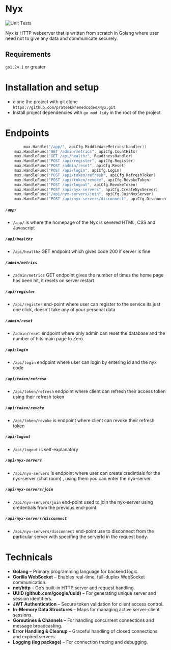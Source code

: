 # Nyx

![Unit Tests](https://github.com/prateekkhenedcodes/Nyx/actions/workflows/ci.yml/badge.svg)

Nyx is HTTP webserver that is written from scratch in Golang where user need not to give any data and communicate securely.

## Requirements

```go1.24.1``` or greater

# Installation and setup


* clone the project with git clone ```https://github.com/prateekkhenedcodes/Nyx.git```
* Install project dependencies with ```go mod tidy``` in the root of the project


# Endpoints

``` go
    	mux.Handle("/app/", apiCfg.MiddleWareMetrics(handler))
	mux.HandleFunc("GET /admin/metrics", apiCfg.CountHits)
	mux.HandleFunc("GET /api/healthz", ReadinessHandler)
	mux.HandleFunc("POST /api/register", apiCfg.Register)
	mux.HandleFunc("POST /admin/reset", apiCfg.Reset)
	mux.HandleFunc("POST /api/login", apiCfg.Login)
	mux.HandleFunc("POST /api/token/refresh", apiCfg.RefreshToken)
	mux.HandleFunc("POST /api/token/revoke", apiCfg.RevokeToken)
	mux.HandleFunc("POST /api/logout", apiCfg.RevokeToken)
	mux.HandleFunc("POST /api/nyx-servers", apiCfg.CreateNyxServer)
	mux.HandleFunc("/api/nyx-servers/join", apiCfg.JoinNyxServer)
	mux.HandleFunc("POST /api/nyx-servers/disconnect", apiCfg.DisconnectNyxServer)
```

##### ``/app/`` 

* ``/app/`` is where the homepage of the Nyx is severed HTML, CSS and Javascript 

#####  ``/api/healthz`` 

* ``/api/healthz`` GET endpoint which gives code 200 if server is fine

##### ``/admin/metrics`` 

* ``/admin/metrics`` GET endpoint gives the number of times the home page has been hit, it resets on server restart

##### ``/api/register``

* ``/api/register`` end-point where user can register to the service its just one click, doesn't take any of your personal data

##### ``/admin/reset``

* ``/admin/reset`` endpoint where only admin can reset the database and the number of hits main page to Zero

##### ``/api/login``

* ``/api/login`` endpoint where user can login by entering id and the nyx code 

##### ``/api/token/refresh``

* ``/api/token/refresh`` endpoint where client can refresh their access token using their refresh token

##### ``/api/token/revoke``

* ``/api/token/revoke`` is endpoint where client can revoke their refresh token 

##### ``/api/logout``

* ``/api/logout`` is self-explanatory

##### ``/api/nyx-servers`` 

* ``/api/nyx-servers`` is endpoint where user can create credintials for the nys-server (chat room) , using them you can enter the nyx-server.

##### ``/api/nyx-servers/join``

* ``/api/nyx-servers/join`` end-point used to join the nyx-server using credentials from the previous end-point.

##### ``/api/nyx-servers/disconnect``

* ``/api/nyx-servers/disconnect`` end-point use to disconnect from the particular server with specifing the serverId in the request body.

# Technicals

- **Golang** – Primary programming language for backend logic.
- **Gorilla WebSocket** – Enables real-time, full-duplex WebSocket communication.
- **net/http** – Go’s built-in HTTP server and request handling.
- **UUID (github.com/google/uuid)** – For generating unique server and session identifiers.
- **JWT Authentication** – Secure token validation for client access control.
- **In-Memory Data Structures** – Maps for managing active server-client sessions.
- **Goroutines & Channels** – For handling concurrent connections and message broadcasting.
- **Error Handling & Cleanup** – Graceful handling of closed connections and expired servers.
- **Logging (log package)** – For connection tracing and debugging.